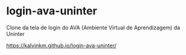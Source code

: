 # login-ava-uninter
Clone da tela de login do AVA (Ambiente Virtual de Aprendizagem) da Uninter


https://kalvinkm.github.io/login-ava-uninter/

